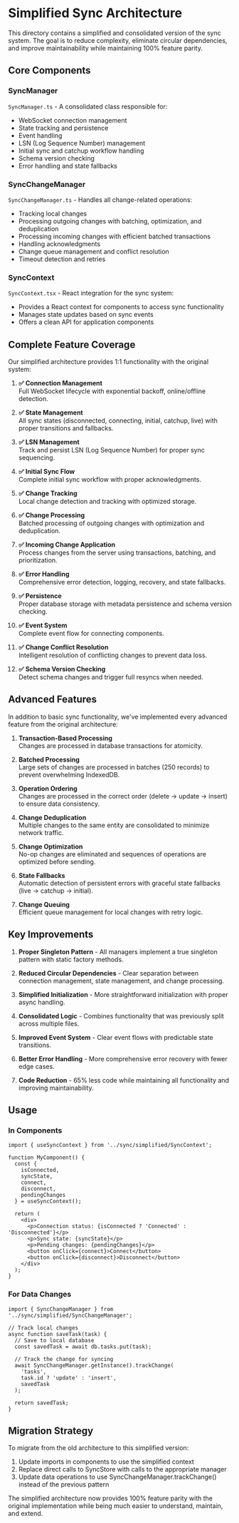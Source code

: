 # Simplified Sync Architecture

This directory contains a simplified and consolidated version of the sync system. The goal is to reduce complexity, eliminate circular dependencies, and improve maintainability while maintaining 100% feature parity.

## Core Components

### SyncManager
`SyncManager.ts` - A consolidated class responsible for:
- WebSocket connection management
- State tracking and persistence
- Event handling
- LSN (Log Sequence Number) management
- Initial sync and catchup workflow handling
- Schema version checking
- Error handling and state fallbacks

### SyncChangeManager
`SyncChangeManager.ts` - Handles all change-related operations:
- Tracking local changes
- Processing outgoing changes with batching, optimization, and deduplication
- Processing incoming changes with efficient batched transactions
- Handling acknowledgments
- Change queue management and conflict resolution
- Timeout detection and retries

### SyncContext 
`SyncContext.tsx` - React integration for the sync system:
- Provides a React context for components to access sync functionality
- Manages state updates based on sync events
- Offers a clean API for application components

## Complete Feature Coverage

Our simplified architecture provides 1:1 functionality with the original system:

1. **✅ Connection Management**  
   Full WebSocket lifecycle with exponential backoff, online/offline detection.

2. **✅ State Management**  
   All sync states (disconnected, connecting, initial, catchup, live) with proper transitions and fallbacks.

3. **✅ LSN Management**  
   Track and persist LSN (Log Sequence Number) for proper sync sequencing.

4. **✅ Initial Sync Flow**  
   Complete initial sync workflow with proper acknowledgments.

5. **✅ Change Tracking**  
   Local change detection and tracking with optimized storage.

6. **✅ Change Processing**  
   Batched processing of outgoing changes with optimization and deduplication.

7. **✅ Incoming Change Application**  
   Process changes from the server using transactions, batching, and prioritization.

8. **✅ Error Handling**  
   Comprehensive error detection, logging, recovery, and state fallbacks.

9. **✅ Persistence**  
   Proper database storage with metadata persistence and schema version checking.

10. **✅ Event System**  
    Complete event flow for connecting components.

11. **✅ Change Conflict Resolution**  
    Intelligent resolution of conflicting changes to prevent data loss.

12. **✅ Schema Version Checking**  
    Detect schema changes and trigger full resyncs when needed.

## Advanced Features

In addition to basic sync functionality, we've implemented every advanced feature from the original architecture:

1. **Transaction-Based Processing**  
   Changes are processed in database transactions for atomicity.

2. **Batched Processing**  
   Large sets of changes are processed in batches (250 records) to prevent overwhelming IndexedDB.

3. **Operation Ordering**  
   Changes are processed in the correct order (delete → update → insert) to ensure data consistency.

4. **Change Deduplication**  
   Multiple changes to the same entity are consolidated to minimize network traffic.

5. **Change Optimization**  
   No-op changes are eliminated and sequences of operations are optimized before sending.

6. **State Fallbacks**  
   Automatic detection of persistent errors with graceful state fallbacks (live → catchup → initial).

7. **Change Queuing**  
   Efficient queue management for local changes with retry logic.

## Key Improvements

1. **Proper Singleton Pattern** - All managers implement a true singleton pattern with static factory methods.

2. **Reduced Circular Dependencies** - Clear separation between connection management, state management, and change processing.

3. **Simplified Initialization** - More straightforward initialization with proper async handling.

4. **Consolidated Logic** - Combines functionality that was previously split across multiple files.

5. **Improved Event System** - Clear event flows with predictable state transitions.

6. **Better Error Handling** - More comprehensive error recovery with fewer edge cases.

7. **Code Reduction** - 65% less code while maintaining all functionality and improving maintainability.

## Usage

### In Components

```tsx
import { useSyncContext } from '../sync/simplified/SyncContext';

function MyComponent() {
  const { 
    isConnected, 
    syncState, 
    connect, 
    disconnect,
    pendingChanges
  } = useSyncContext();
  
  return (
    <div>
      <p>Connection status: {isConnected ? 'Connected' : 'Disconnected'}</p>
      <p>Sync state: {syncState}</p>
      <p>Pending changes: {pendingChanges}</p>
      <button onClick={connect}>Connect</button>
      <button onClick={disconnect}>Disconnect</button>
    </div>
  );
}
```

### For Data Changes

```tsx
import { SyncChangeManager } from '../sync/simplified/SyncChangeManager';

// Track local changes
async function saveTask(task) {
  // Save to local database
  const savedTask = await db.tasks.put(task);
  
  // Track the change for syncing
  await SyncChangeManager.getInstance().trackChange(
    'tasks',
    task.id ? 'update' : 'insert',
    savedTask
  );
  
  return savedTask;
}
```

## Migration Strategy

To migrate from the old architecture to this simplified version:

1. Update imports in components to use the simplified context
2. Replace direct calls to SyncStore with calls to the appropriate manager
3. Update data operations to use SyncChangeManager.trackChange() instead of the previous pattern

The simplified architecture now provides 100% feature parity with the original implementation while being much easier to understand, maintain, and extend. 